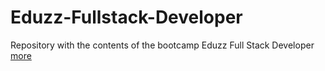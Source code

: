 # Eduzz-Fullstack-Developer

Repository with the contents of the bootcamp Eduzz Full Stack Developer [more](https://felipefrmelo.github.io/Eduzz-Fullstack-Developer/page)
